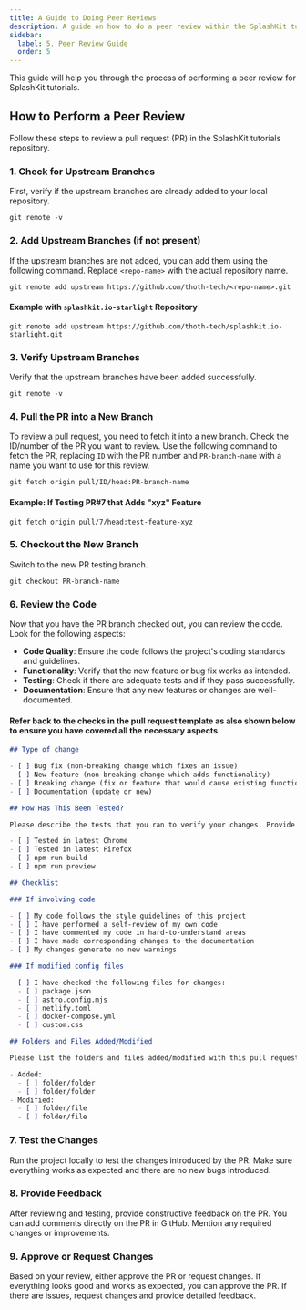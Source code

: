 ```yaml
---
title: A Guide to Doing Peer Reviews
description: A guide on how to do a peer review within the SplashKit tutorials team.
sidebar:
  label: 5. Peer Review Guide
  order: 5
---
```


This guide will help you through the process of performing a peer review for SplashKit tutorials.

## How to Perform a Peer Review

Follow these steps to review a pull request (PR) in the SplashKit tutorials repository.

### 1. Check for Upstream Branches

First, verify if the upstream branches are already added to your local repository.

```shell
git remote -v
```

### 2. Add Upstream Branches (if not present)

If the upstream branches are not added, you can add them using the following command. Replace `<repo-name>` with the actual repository name.

```shell
git remote add upstream https://github.com/thoth-tech/<repo-name>.git
```

#### Example with `splashkit.io-starlight` Repository

```shell
git remote add upstream https://github.com/thoth-tech/splashkit.io-starlight.git
```

### 3. Verify Upstream Branches

Verify that the upstream branches have been added successfully.

```shell
git remote -v
```

### 4. Pull the PR into a New Branch

To review a pull request, you need to fetch it into a new branch. Check the ID/number of the PR you want to review. Use the following command to fetch the PR, replacing `ID` with the PR number and `PR-branch-name` with a name you want to use for this review.

```shell
git fetch origin pull/ID/head:PR-branch-name
```

#### Example: If Testing PR#7 that Adds "xyz" Feature

```shell
git fetch origin pull/7/head:test-feature-xyz
```

### 5. Checkout the New Branch

Switch to the new PR testing branch.

```shell
git checkout PR-branch-name
```

### 6. Review the Code

Now that you have the PR branch checked out, you can review the code. Look for the following aspects:

- **Code Quality**: Ensure the code follows the project's coding standards and guidelines.
- **Functionality**: Verify that the new feature or bug fix works as intended.
- **Testing**: Check if there are adequate tests and if they pass successfully.
- **Documentation**: Ensure that any new features or changes are well-documented.

#### Refer back to the checks in the pull request template as also shown below to ensure you have covered all the necessary aspects.

```markdown
## Type of change

- [ ] Bug fix (non-breaking change which fixes an issue)
- [ ] New feature (non-breaking change which adds functionality)
- [ ] Breaking change (fix or feature that would cause existing functionality to not work as expected)
- [ ] Documentation (update or new)

## How Has This Been Tested?

Please describe the tests that you ran to verify your changes. Provide instructions so we can reproduce. Please also list any relevant details for your test configuration.

- [ ] Tested in latest Chrome
- [ ] Tested in latest Firefox
- [ ] npm run build
- [ ] npm run preview

## Checklist

### If involving code

- [ ] My code follows the style guidelines of this project
- [ ] I have performed a self-review of my own code
- [ ] I have commented my code in hard-to-understand areas
- [ ] I have made corresponding changes to the documentation
- [ ] My changes generate no new warnings

### If modified config files

- [ ] I have checked the following files for changes:
  - [ ] package.json
  - [ ] astro.config.mjs
  - [ ] netlify.toml
  - [ ] docker-compose.yml
  - [ ] custom.css

## Folders and Files Added/Modified

Please list the folders and files added/modified with this pull request.

- Added:
  - [ ] folder/folder
  - [ ] folder/folder
- Modified:
  - [ ] folder/file
  - [ ] folder/file
```

### 7. Test the Changes

Run the project locally to test the changes introduced by the PR. Make sure everything works as expected and there are no new bugs introduced.

### 8. Provide Feedback

After reviewing and testing, provide constructive feedback on the PR. You can add comments directly on the PR in GitHub. Mention any required changes or improvements.

### 9. Approve or Request Changes

Based on your review, either approve the PR or request changes. If everything looks good and works as expected, you can approve the PR. If there are issues, request changes and provide detailed feedback.
